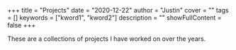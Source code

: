 +++
title = "Projects"
date = "2020-12-22"
author = "Justin"
cover = ""
tags = []
keywords = ["kword1", "kword2"]
description = ""
showFullContent = false
+++

These are a collections of projects I have worked on over the years.
